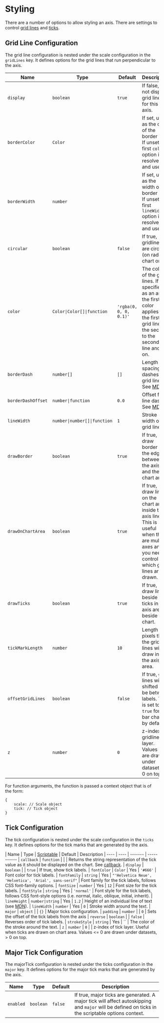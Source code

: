 # Styling

There are a number of options to allow styling an axis. There are settings to control [grid lines](#grid-line-configuration) and [ticks](#tick-configuration).

## Grid Line Configuration

The grid line configuration is nested under the scale configuration in the `gridLines` key. It defines options for the grid lines that run perpendicular to the axis.

| Name | Type | Default | Description
| ---- | ---- | ------- | -----------
| `display` | `boolean` | `true` | If false, do not display grid lines for this axis.
| `borderColor` | `Color` | | If set, used as the color of the border line. If unset, the first `color` option is resolved and used.
| `borderWidth` | `number` | | If set, used as the width of the border line. If unset, the first `lineWidth` option is resolved and used.
| `circular` | `boolean` | `false` | If true, gridlines are circular (on radar chart only).
| `color` | <code>Color&#124;Color[]&#124;function</code> | `'rgba(0, 0, 0, 0.1)'` | The color of the grid lines. If specified as an array, the first color applies to the first grid line, the second to the second grid line and so on.
| `borderDash` | `number[]` | `[]` | Length and spacing of dashes on grid lines. See [MDN](https://developer.mozilla.org/en-US/docs/Web/API/CanvasRenderingContext2D/setLineDash).
| `borderDashOffset` | <code>number&#124;function</code> | `0.0` | Offset for line dashes. See [MDN](https://developer.mozilla.org/en-US/docs/Web/API/CanvasRenderingContext2D/lineDashOffset).
| `lineWidth` | <code>number&#124;number[]&#124;function</code> | `1` | Stroke width of grid lines.
| `drawBorder` | `boolean` | `true` | If true, draw border at the edge between the axis and the chart area.
| `drawOnChartArea` | `boolean` | `true` | If true, draw lines on the chart area inside the axis lines. This is useful when there are multiple axes and you need to control which grid lines are drawn.
| `drawTicks` | `boolean` | `true` | If true, draw lines beside the ticks in the axis area beside the chart.
| `tickMarkLength` | `number` | `10` | Length in pixels that the grid lines will draw into the axis area.
| `offsetGridLines` | `boolean` | `false` | If true, grid lines will be shifted to be between labels. This is set to `true` for a bar chart by default.
| `z` | `number` | `0` | z-index of gridline layer. Values &lt;= 0 are drawn under datasets, &gt; 0 on top.

For function arguments, the function is passed a context object that is of the form:

```javscript
{
    scale: // Scale object
    tick: // Tick object
}
```

## Tick Configuration
The tick configuration is nested under the scale configuration in the `ticks` key. It defines options for the tick marks that are generated by the axis.

| Name | Type | [Scriptable](../general/options.md#scriptable-options) | Default | Description
| ---- | ---- | ------- | -----------
| `callback` | `function` | | | Returns the string representation of the tick value as it should be displayed on the chart. See [callback](../axes/labelling.md#creating-custom-tick-formats).
| `display` | `boolean` | | `true` | If true, show tick labels.
| `fontColor` | `Color` | Yes | `'#666'` | Font color for tick labels.
| `fontFamily` | `string` | Yes | `"'Helvetica Neue', 'Helvetica', 'Arial', sans-serif"` | Font family for the tick labels, follows CSS font-family options.
| `fontSize` | `number` | Yes | `12` | Font size for the tick labels.
| `fontStyle` | `string` | Yes | `'normal'` | Font style for the tick labels, follows CSS font-style options (i.e. normal, italic, oblique, initial, inherit).
| `lineHeight` | <code>number&#124;string</code> | Yes | `1.2` | Height of an individual line of text (see [MDN](https://developer.mozilla.org/en-US/docs/Web/CSS/line-height)).
| `lineWidth` | `number` | Yes | `0` | Stroke width around the text.
| `major` | `object` | | `{}` | Major ticks configuration.
| `padding` | `number` | | `0` | Sets the offset of the tick labels from the axis
| `reverse` | `boolean` | | `false` | Reverses order of tick labels.
| `strokeStyle` | `string` | Yes | `` | The color of the stroke around the text.
| `z` | `number` | `0` | | z-index of tick layer. Useful when ticks are drawn on chart area. Values &lt;= 0 are drawn under datasets, &gt; 0 on top.

## Major Tick Configuration
The majorTick configuration is nested under the ticks configuration in the `major` key. It defines options for the major tick marks that are generated by the axis.

| Name | Type | Default | Description
| ---- | ---- | ------- | -----------
| `enabled` | `boolean` | `false` | If true, major ticks are generated. A major tick will affect autoskipping and `major` will be defined on ticks in the scriptable options context.
